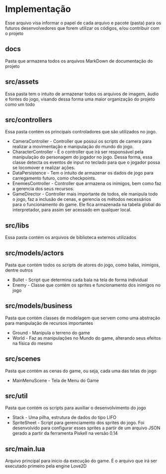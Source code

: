 # Implementação
Esse arquivo visa informar o papel de cada arquivo e pacote (pasta) para os futuros desenvolvedores que forem utilizar os códigos, e/ou contribuir com o projeto

## docs
Pasta que armazena todos os arquivos MarkDown de documentação do projeto

## src/assets
Essa pasta tem o intuito de armazenar todos os arquivos de imagem, áudio e fontes do jogo, visando dessa forma uma maior organização do projeto como um todo

## src/controllers
Essa pasta contém os principais controladores que são utilizados no jogo.

* CameraController - Controller que possui os scripts de camera para realizar a movimentação e manipulação do mundo do jogo.
* CharacterController - É o controller que irá ser responsável pela manipulação do personagem do jogador no jogo. Dessa forma, essa classe detecta os eventos de input no teclado para que o jogador possa se locomover e realizar ações.
* DataPersistence - Tem o intuito de armazenar os dados de jogo para carregamento futuro, como checkpoints.
* EnemiesController - Controller que armazena os inimigos, bem como faz a gerencia dos seus recursos.
* GameDirector - Controller mais importante de todos, ele manipula todo o jogo, faz a inclusão de cenas, e gerencia os métodos necessários para o funcionamento do game. Ele fica armazenada na tabela global do interpretador, para assim ser acessado em qualquer local.

## src/libs
Essa pasta contém os arquivos de biblioteca externos utilizados

## src/models/actors
Pasta que contém todos os scripts de atores do jogo, como balas, inimigos, dentre outros

* Bullet - Script que determina cada bala na tela de forma individual
* Enemy - Classe que contém os sprites e funcionamento dos inimigos no jogo

## src/models/business
Pasta que contém classes de modelagem que servem como uma abstração para manipulação de recursos importantes

* Ground - Manipula o terreno do game
* World - Faz as manipulações no Mundo do game, alterando seus efeitos na física do mesmo

## src/scenes
Pasta que contém as cenas do game, ou seja, cada uma das telas do jogo
* MainMenuScene - Tela de Menu do Game

## src/util
Pasta que contém os scripts para auxiliar o desenvolvimento do jogo

* Stack - Uma pilha, estrutura de dados do tipo LIFO
* SpriteSheet - Script para gerenciamento dos sprites do jogo. Foi desenvolvido para configurar esses sprites a partir de um arquivo JSON gerado a partir da ferramenta Piskell na versão 0.14

## src/main.lua
Arquivo principal para inicio da execução do game. É o arquivo que irá ser executado primeiro pela engine Love2D
